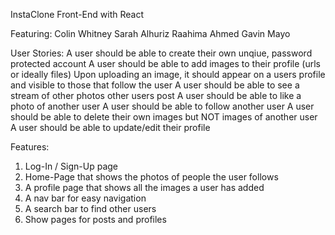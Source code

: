 InstaClone Front-End with React

Featuring:
Colin Whitney
Sarah Alhuriz
Raahima Ahmed
Gavin Mayo

User Stories:
A user should be able to create their own unqiue, password protected account
A user should be able to add images to their profile (urls or ideally files)
Upon uploading an image, it should appear on a users profile and visible to those that follow the user
A user should be able to see a stream of other photos other users post
A user should be able to like a photo of another user
A user should be able to follow another user
A user should be able to delete their own images but NOT images of another user
A user should be able to update/edit their profile

Features:
1. Log-In / Sign-Up page
2. Home-Page that shows the photos of people the user follows
3. A profile page that shows all the images a user has added
4. A nav bar for easy navigation
5. A search bar to find other users
6. Show pages for posts and profiles